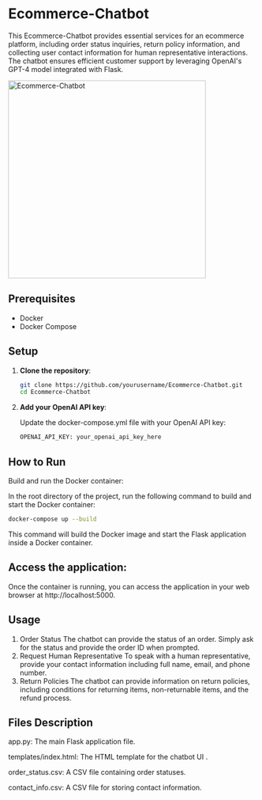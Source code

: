 # Ecommerce-Chatbot

This Ecommerce-Chatbot provides essential services for an ecommerce platform, including order status inquiries, return policy information, and collecting user contact information for human representative interactions. The chatbot ensures efficient customer support by leveraging OpenAI's GPT-4 model integrated with Flask.


<img src="https://github.com/EN555/Ecommerce-Chatbot/assets/61500507/808de3f7-7394-4401-b4c9-c046c2f1ca59" alt="Ecommerce-Chatbot" width="400"/>



## Prerequisites

- Docker
- Docker Compose

## Setup

1. **Clone the repository**:

   ```bash
   git clone https://github.com/yourusername/Ecommerce-Chatbot.git
   cd Ecommerce-Chatbot
   ```
   
2. **Add your OpenAI API key**:

   Update the docker-compose.yml file with your OpenAI API key:
   ```bash
   OPENAI_API_KEY: your_openai_api_key_here
   ```

## How to Run
Build and run the Docker container:

In the root directory of the project, run the following command to build and start the Docker container:

   ```bash
   docker-compose up --build
   ```

This command will build the Docker image and start the Flask application inside a Docker container.


## Access the application:

Once the container is running, you can access the application in your web browser at http://localhost:5000.

##  Usage
1. Order Status
The chatbot can provide the status of an order. Simply ask for the status and provide the order ID when prompted.
2. Request Human Representative
To speak with a human representative, provide your contact information including full name, email, and phone number.
3. Return Policies
The chatbot can provide information on return policies, including conditions for returning items, non-returnable items, and the refund process.


## Files Description

app.py: The main Flask application file.


templates/index.html: The HTML template for the chatbot UI
.

order_status.csv: A CSV file containing order statuses.

contact_info.csv: A CSV file for storing contact information.



